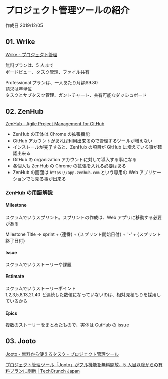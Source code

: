 # プロジェクト管理ツールの紹介

作成日 2019/12/05

## 01. Wrike

[Wrike \- プロジェクト管理](https://www.wrike.com/ja/)

無料プランは、5 人まで\
ボードビュー、タスク管理、ファイル共有

Professional プランは、一人あたり月額\$9.80\
請求は年単位\
タスクとサブタスク管理、ガントチャート、共有可能なダッシュボード

## 02. ZenHub

[ZenHub \- Agile Project Management for GitHub](https://www.zenhub.com/)

-   ZenHub の正体は Chrome の拡張機能
-   GitHub アカウントがあれば利用出来るので管理するツールが増えない
-   インストールが完了すると、ZenHub の項目が GitHub に増えている事が確認出来る
-   GitHub の organization アカウントに対して導入する事になる
-   各個人も ZenHub の Chrome の拡張を入れる必要はある
-   ZenHub の画面は `https://app.zenhub.com` という専用の Web アプリケーションでも見る事が出来る

### ZenHub の用語解説

#### Milestone

スクラムでいうスプリント。スプリントの作成は、Web アプリに移動する必要がある

Milestone Title => sprint + {連番} + {スプリント開始日付} + '-' + {スプリント終了日付}

#### Issue

スクラムでいうストーリーや課題

#### Estimate

スクラムでいうストーリーポイント\
1,2,3,5,8,13,21,40 と連続した数値になっていないのは、相対見積もりを採用しているから

#### Epics

複数のストーリーをまとめたもので、実体は GutHub の issue

## 03. Jooto

[Jooto \- 無料から使えるタスク・プロジェクト管理ツール](https://www.jooto.com/)

[プロジェクト管理ツール「Jooto」がフル機能を無料開放、5 人目以降からの有料プランに刷新 \| TechCrunch Japan](https://jp.techcrunch.com/2019/03/04/jooto/)
